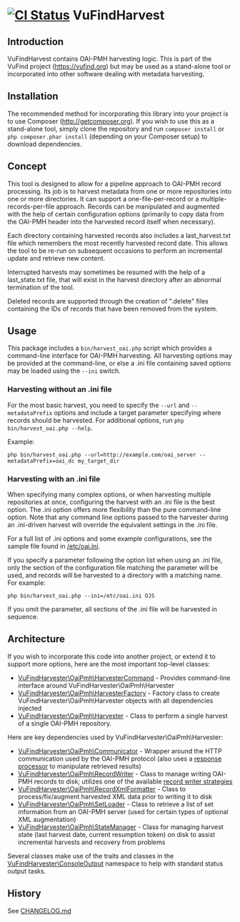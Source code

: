 [![CI Status](https://github.com/vufind-org/vufindharvest/actions/workflows/ci.yaml/badge.svg?branch=dev)](https://github.com/vufind-org/vufindharvest/actions/workflows/ci.yaml)
VuFindHarvest
=============

Introduction
------------
VuFindHarvest contains OAI-PMH harvesting logic. This is part of the VuFind project
(https://vufind.org) but may be used as a stand-alone tool or incorporated into other
software dealing with metadata harvesting.


Installation
------------
The recommended method for incorporating this library into your project is to use
Composer (http://getcomposer.org). If you wish to use this as a stand-alone tool,
simply clone the repository and run `composer install` or `php composer.phar install`
(depending on your Composer setup) to download dependencies.


Concept
-------
This tool is designed to allow for a pipeline approach to OAI-PMH record processing.
Its job is to harvest metadata from one or more repositories into one or more
directories. It can support a one-file-per-record or a multiple-records-per-file
approach. Records can be manipulated and augmented with the help of certain
configuration options (primarily to copy data from the OAI-PMH header into the
harvested record itself when necessary).

Each directory containing harvested records also includes a last_harvest.txt file
which remembers the most recently harvested record date. This allows the tool to
be re-run on subsequent occasions to perform an incremental update and retrieve
new content.

Interrupted harvests may sometimes be resumed with the help of a last_state.txt
file, that will exist in the harvest directory after an abnormal termination of
the tool.

Deleted records are supported through the creation of ".delete" files containing
the IDs of records that have been removed from the system.


Usage
-----
This package includes a `bin/harvest_oai.php` script which provides a command-line
interface for OAI-PMH harvesting. All harvesting options may be provided at the
command-line, or else a .ini file containing saved options may be loaded using the
`--ini` switch.


### Harvesting without an .ini file

For the most basic harvest, you need to specify the `--url` and `--metadataPrefix`
options and include a target parameter specifying where records should be
harvested. For additional options, run `php bin/harvest_oai.php --help`.

Example:

`php bin/harvest_oai.php --url=http://example.com/oai_server --metadataPrefix=oai_dc my_target_dir`

### Harvesting with an .ini file

When specifying many complex options, or when harvesting multiple repositories
at once, configuring the harvest with an .ini file is the best option. The .ini
option offers more flexibility than the pure command-line option. Note that any
command line options passed to the harvester during an .ini-driven harvest will
override the equivalent settings in the .ini file.

For a full list of .ini options and some example configurations, see the sample
file found in [/etc/oai.ini](https://github.com/vufind-org/vufindharvest/blob/dev/etc/oai.ini).

If you specify a parameter following the option list when using an .ini file,
only the section of the configuration file matching the parameter will be used,
and records will be harvested to a directory with a matching name. For example:

`php bin/harvest_oai.php --ini=/etc/oai.ini OJS`

If you omit the parameter, all sections of the .ini file will be harvested in
sequence.


Architecture
------------
If you wish to incorporate this code into another project, or extend it to
support more options, here are the most important top-level classes:

* [VuFindHarvester\OaiPmh\HarvesterCommand](https://github.com/vufind-org/vufindharvest/blob/dev/src/OaiPmh/HarvesterCommand.php) - Provides command-line interface around VuFindHarvester\OaiPmh\Harvester
* [VuFindHarvester\OaiPmh\HarvesterFactory](https://github.com/vufind-org/vufindharvest/blob/dev/src/OaiPmh/HarvesterFactory.php) - Factory class to create VuFindHarvester\OaiPmh\Harvester objects with all dependencies injected
* [VuFindHarvester\OaiPmh\Harvester](https://github.com/vufind-org/vufindharvest/blob/dev/src/OaiPmh/Harvester.php) - Class to perform a single harvest of a single OAI-PMH repository.

Here are key dependencies used by VuFindHarvester\OaiPmh\Harvester:

* [VuFindHarvester\OaiPmh\Communicator](https://github.com/vufind-org/vufindharvest/blob/dev/src/OaiPmh/Communicator.php) - Wrapper around the HTTP communication used by the OAI-PMH protocol (also uses a [response processor](https://github.com/vufind-org/vufindharvest/tree/dev/src/ResponseProcessor) to manipulate retrieved results)
* [VuFindHarvester\OaiPmh\RecordWriter](https://github.com/vufind-org/vufindharvest/blob/dev/src/OaiPmh/RecordWriter.php) - Class to manage writing OAI-PMH records to disk; utilizes one of the available [record writer strategies](https://github.com/vufind-org/vufindharvest/tree/dev/src/RecordWriterStrategy)
* [VuFindHarvester\OaiPmh\RecordXmlFormatter](https://github.com/vufind-org/vufindharvest/blob/dev/src/OaiPmh/RecordXmlFormatter.php) - Class to process/fix/augment harvested XML data prior to writing it to disk
* [VuFindHarvester\OaiPmh\SetLoader](https://github.com/vufind-org/vufindharvest/blob/dev/src/OaiPmh/SetLoader.php) - Class to retrieve a list of set information from an OAI-PMH server (used for certain types of optional XML augmentation)
* [VuFindHarvester\OaiPmh\StateManager](https://github.com/vufind-org/vufindharvest/blob/dev/src/OaiPmh/StateManager.php) - Class for managing harvest state (last harvest date, current resumption token) on disk to assist incremental harvests and recovery from problems

Several classes make use of the traits and classes in the [VuFindHarvester\ConsoleOutput](https://github.com/vufind-org/vufindharvest/tree/dev/src/ConsoleOutput)
namespace to help with standard status output tasks.


History
-------
See [CHANGELOG.md](https://github.com/vufind-org/vufindharvest/blob/dev/CHANGELOG.md)
